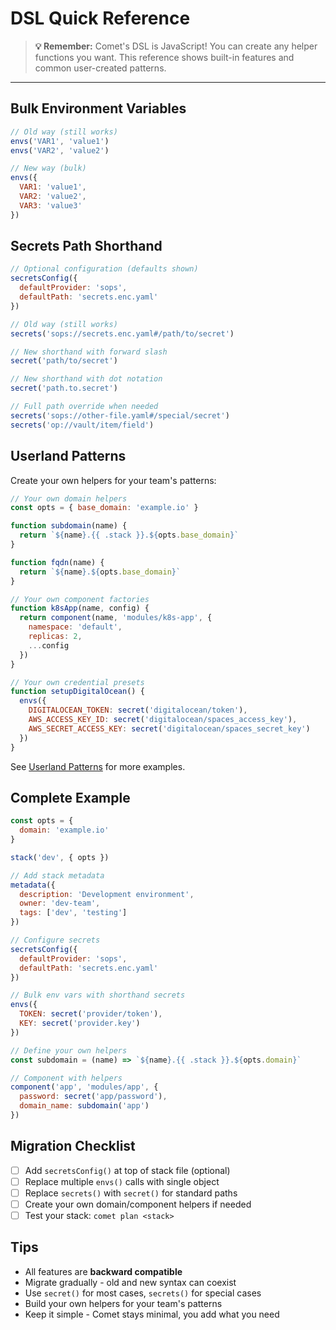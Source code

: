 # DSL Quick Reference

> **💡 Remember:** Comet's DSL is JavaScript! You can create any helper functions you want. This reference shows built-in features and common user-created patterns.

---

## Bulk Environment Variables

```javascript
// Old way (still works)
envs('VAR1', 'value1')
envs('VAR2', 'value2')

// New way (bulk)
envs({
  VAR1: 'value1',
  VAR2: 'value2',
  VAR3: 'value3'
})
```

## Secrets Path Shorthand

```javascript
// Optional configuration (defaults shown)
secretsConfig({
  defaultProvider: 'sops',
  defaultPath: 'secrets.enc.yaml'
})

// Old way (still works)
secrets('sops://secrets.enc.yaml#/path/to/secret')

// New shorthand with forward slash
secret('path/to/secret')

// New shorthand with dot notation
secret('path.to.secret')

// Full path override when needed
secrets('sops://other-file.yaml#/special/secret')
secrets('op://vault/item/field')
```

## Userland Patterns

Create your own helpers for your team's patterns:

```javascript
// Your own domain helpers
const opts = { base_domain: 'example.io' }

function subdomain(name) {
  return `${name}.{{ .stack }}.${opts.base_domain}`
}

function fqdn(name) {
  return `${name}.${opts.base_domain}`
}

// Your own component factories
function k8sApp(name, config) {
  return component(name, 'modules/k8s-app', {
    namespace: 'default',
    replicas: 2,
    ...config
  })
}

// Your own credential presets
function setupDigitalOcean() {
  envs({
    DIGITALOCEAN_TOKEN: secret('digitalocean/token'),
    AWS_ACCESS_KEY_ID: secret('digitalocean/spaces_access_key'),
    AWS_SECRET_ACCESS_KEY: secret('digitalocean/spaces_secret_key')
  })
}
```

See [Userland Patterns](userland-patterns.md) for more examples.

## Complete Example

```javascript
const opts = {
  domain: 'example.io'
}

stack('dev', { opts })

// Add stack metadata
metadata({
  description: 'Development environment',
  owner: 'dev-team',
  tags: ['dev', 'testing']
})

// Configure secrets
secretsConfig({
  defaultProvider: 'sops',
  defaultPath: 'secrets.enc.yaml'
})

// Bulk env vars with shorthand secrets
envs({
  TOKEN: secret('provider/token'),
  KEY: secret('provider.key')
})

// Define your own helpers
const subdomain = (name) => `${name}.{{ .stack }}.${opts.domain}`

// Component with helpers
component('app', 'modules/app', {
  password: secret('app/password'),
  domain_name: subdomain('app')
})
```

## Migration Checklist

- [ ] Add `secretsConfig()` at top of stack file (optional)
- [ ] Replace multiple `envs()` calls with single object
- [ ] Replace `secrets()` with `secret()` for standard paths
- [ ] Create your own domain/component helpers if needed
- [ ] Test your stack: `comet plan <stack>`

## Tips

- All features are **backward compatible**
- Migrate gradually - old and new syntax can coexist
- Use `secret()` for most cases, `secrets()` for special cases
- Build your own helpers for your team's patterns
- Keep it simple - Comet stays minimal, you add what you need

